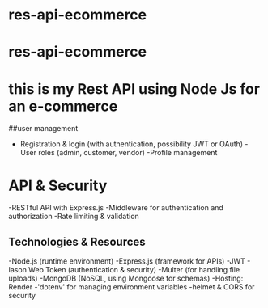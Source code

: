 # res-api-ecommerce
# res-api-ecommerce
# this is my Rest API using Node Js for an e-commerce

##user management

- Registration & login (with authentication, possibility JWT or OAuth)
-User roles (admin, customer, vendor)
-Profile management

# API & Security

-RESTful API with Express.js
-Middleware for authentication and authorization
-Rate limiting & validation

## Technologies & Resources

-Node.js (runtime environment)
-Express.js (framework for APIs)
-JWT - Iason Web Token (authentication & security)
-Multer (for handling file uploads)
-MongoDB (NoSQL, using Mongoose for schemas)
-Hosting: Render
-'dotenv' for managing environment variables
-helmet & CORS for security


